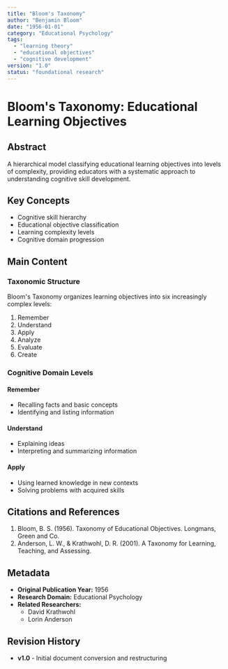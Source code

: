 ```yaml
---
title: "Bloom's Taxonomy"
author: "Benjamin Bloom"
date: "1956-01-01"
category: "Educational Psychology"
tags:
  - "learning theory"
  - "educational objectives"
  - "cognitive development"
version: "1.0"
status: "foundational research"
---
```


# Bloom's Taxonomy: Educational Learning Objectives

## Abstract

A hierarchical model classifying educational learning objectives into levels of complexity, providing educators with a systematic approach to understanding cognitive skill development.

## Key Concepts

- Cognitive skill hierarchy
- Educational objective classification
- Learning complexity levels
- Cognitive domain progression

## Main Content

### Taxonomic Structure

Bloom's Taxonomy organizes learning objectives into six increasingly complex levels:
1. Remember
2. Understand
3. Apply
4. Analyze
5. Evaluate
6. Create

### Cognitive Domain Levels

#### Remember
- Recalling facts and basic concepts
- Identifying and listing information

#### Understand
- Explaining ideas
- Interpreting and summarizing information

#### Apply
- Using learned knowledge in new contexts
- Solving problems with acquired skills

## Citations and References

1. Bloom, B. S. (1956). Taxonomy of Educational Objectives. Longmans, Green and Co.
2. Anderson, L. W., & Krathwohl, D. R. (2001). A Taxonomy for Learning, Teaching, and Assessing.

## Metadata

- **Original Publication Year:** 1956
- **Research Domain:** Educational Psychology
- **Related Researchers:**
  - David Krathwohl
  - Lorin Anderson

## Revision History

- **v1.0** - Initial document conversion and restructuring